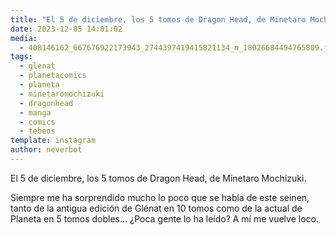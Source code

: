 ```yaml
---
title: "El 5 de diciembre, los 5 tomos de Dragon Head, de Minetaro Mochizuki"
date: 2023-12-05 14:01:02
media: 
  - 408146162_667676922173943_2744397419415821134_n_18026684494765809.jpg
tags: 
  - glenat
  - planetacomics
  - planeta
  - minetaromochizuki
  - dragonhead
  - manga
  - comics
  - tebeos
template: instagram
author: neverbot
---
```


El 5 de diciembre, los 5 tomos de Dragon Head, de Minetaro Mochizuki.

Siempre me ha sorprendido mucho lo poco que se habla de este seinen, tanto de la antigua edición de Glénat en 10 tomos como de la actual de Planeta en 5 tomos dobles... ¿Poca gente lo ha leído? A mí me vuelve loco.



